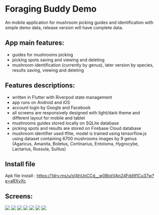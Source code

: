 # Foraging Buddy Demo

An mobile application for mushroom picking guides and identification with simple demo data, release version will have complete data.

## App main features:
- guides for mushrooms picking
- picking spots saving and viewing and deleting
- mushroom identification (currently by genus), later version by species, results saving, viewing and deleting

## Features descriptions:
- written in Flutter with Riverpod state management
- app runs on Android and iOS
- account login by Google and Facebook
- all screens are responsively designed with light/dark theme and different layout for mobile and tablet
- mushrooms guides stored locally on SQLite database
- picking spots and results are stored on Firebase Cloud database
- mushroom identifier used tflite, model is trained using tensorflow.js using dataset containing 6700 mushrooms images by 9 genus (Agaricus, Amanita, Boletus, Cortinarius, Entoloma, Hygrocybe, Lactarius, Russula, Suillus) 

## Install file
Apk file install : https://1drv.ms/u/s!AhUnCCd__w0BjstVAn24Fdd91Cu37w?e=aRXyXc

## Screens:

![](./screens/login_mobile.png)
![](./screens/guides_mobile.png)
![](./screens/guides_tablet.png)
![](./screens/picking_spots_list_mobile.png)
![](./screens/picking_spots_map_mobile.png)
![](./screens/picking_spots_tablet.png)
![](./screens/result_tablet.png)


